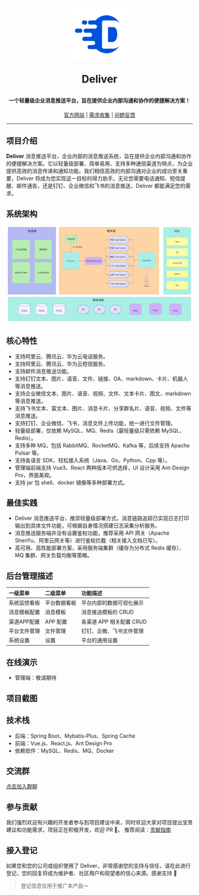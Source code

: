 <div align="center">

<img alt="logo" src="image/logo.png" width="150" height="150">

<h1 style="margin: 30px 0 30px; font-weight: bold;">Deliver</h1>

<h4 align="center">一个轻量级企业消息推送平台，旨在提供企业内部沟通和协作的便捷解决方案！</h4>

<a href="https://os-zero.gitee.io/website/" target="_blank">官方网站</a> |
<a href="https://gitee.com/OS-Zero/deliver/issues" target="_blank">需求收集</a> |
<a href="https://gitee.com/OS-Zero/deliver/issues" target="_blank">问题反馈</a>

</div>

--------------------------

## 项目介绍

**Deliver**
消息推送平台，企业内部的消息推送系统，旨在提供企业内部沟通和协作的便捷解决方案。它以轻量级部署、简单易用、支持多种通信渠道为特点，为企业提供高效的消息传递和通知功能。我们相信高效的内部沟通对企业的成功至关重要，Deliver
将成为您实现这一目标的得力助手。无论您需要电话通知、短信提醒、邮件通告，还是钉钉、企业微信和飞书的消息推送，Deliver 都能满足您的需求。

## 系统架构

![](image/architecture_diagram.png)

## 核心特性

- 支持阿里云、腾讯云、华为云电话服务。
- 支持阿里云、腾讯云、华为云短信服务。
- 支持邮件消息推送功能。
- 支持钉钉文本、图片、语音、文件、链接、OA、markdown、卡片、机器人等消息推送。
- 支持企业微信文本、图片、语音、视频、文件、文本卡片、图文、markdown等消息推送。
- 支持飞书文本、富文本、图片、消息卡片、分享群名片、语音、视频、文件等消息推送。
- 支持钉钉、企业微信、飞书，消息文件上传功能，统一进行文件管理。
- 轻量级部署，仅依赖 MySQL、MQ、Redis（最轻量级只需依赖 MySQL、Redis）。
- 支持多种 MQ，包括 RabbitMQ、RocketMQ、Kafka 等，后续支持 Apache Pulsar 等。
- 支持各语言 SDK，轻松接入系统（Java、Go、Python、Cpp 等）。
- 管理端前端支持 Vue3、React 两种版本可供选择，UI 设计采用 Ant-Design Pro，界面美观。
- 支持 jar 包 shell、docker 镜像等多种部署方式。

## 最佳实践

- Deliver 消息推送平台，推崇轻量级部署方式，消息链路追踪已实现日志打印输出到具体文件功能，可根据自身情况搭建日志采集分析服务。
- 消息推送服务端并没有设置鉴权功能，推荐采用 API 网关（Apache ShenYu、阿里云网关等）进行鉴权拦截（相关接入文档已写）。
- 高可用、高性能部署方案，采用服务端集群（缓存为分布式 Redis 缓存）、MQ 集群、网关负载均衡等策略。

## 后台管理描述

| 一级菜单 | 二级菜单      | 功能描述                       |
|:-----|:---------|:---------------------------|
|系统监控看板|平台数据看板|平台内部的数据可视化展示|
|消息模板配置|消息模板|消息推送模板的 CRUD|
|渠道APP配置|APP 配置|各渠道 APP 相关配置 CRUD|
|平台文件管理|文件管理|钉钉、企微、飞书文件管理|
|系统设置|设置|平台的通用设置|

## 在线演示

- 管理端：敬请期待

## 项目截图

## 技术栈

- 后端：Spring Boot、Mybatis-Plus、Spring Cache
- 前端：Vue.js、React.js、Ant Design Pro
- 依赖软件：MySQL、Redis、MQ、Docker

## 交流群
<a href="https://os-zero.gitee.io/website/community/communicate.html" target="_blank">点击加入群聊</a>

## 参与贡献

我们强烈欢迎有兴趣的开发者参与到项目建设中来，同时欢迎大家对项目提出宝贵建议和功能需求，项目正在积极开发，欢迎 PR 👏。
推荐阅读：<a href="https://os-zero.gitee.io/website/community/contributorGuide.html" target="_blank">贡献指南</a>

## 接入登记

如果您和您的公司或组织使用了 Deliver，非常感谢您的支持与信任，请在此进行登记，您的回复将成为维护者、社区用户和观望者的信心来源。感谢支持 💖
> 登记信息仅用于推广本产品～ 
